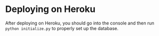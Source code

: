 # Deploying on Heroku
After deploying on Heroku, you should go into the console and then run `python initialize.py` to properly set up the database.